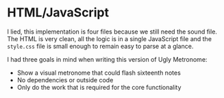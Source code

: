 # HTML/JavaScript

I lied, this implementation is four files because we still need the sound file. The HTML is very clean, all the logic is in a single JavaScript file and the `style.css` file is small enough to remain easy to parse at a glance.

I had three goals in mind when writing this version of Ugly Metronome:

- Show a visual metronome that could flash sixteenth notes
- No dependencies or outside code
- Only do the work that is required for the core functionality
